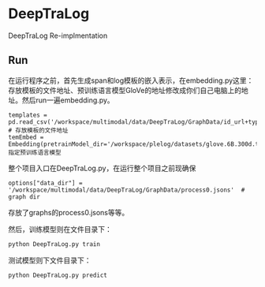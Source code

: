 # DeepTraLog
DeepTraLog Re-implmentation

## Run

在运行程序之前，首先生成span和log模板的嵌入表示，在embedding.py这里：存放模板的文件地址、预训练语言模型GloVe的地址修改成你们自己电脑上的地址。然后run一遍embedding.py。

```
templates = pd.read_csv('/workspace/multimodal/data/DeepTraLog/GraphData/id_url+type.csv') # 存放模板的文件地址
temEmbed = Embedding(pretrainModel_dir='/workspace/plelog/datasets/glove.6B.300d.txt')# 指定预训练语言模型
```

整个项目入口在DeepTraLog.py，在运行整个项目之前现确保

```
options["data_dir"] = '/workspace/multimodal/data/DeepTraLog/GraphData/process0.jsons'  # graph dir
```

存放了graphs的process0.jsons等等。

然后，训练模型则在文件目录下：

```bash
python DeepTraLog.py train
```

测试模型则下文件目录下：

```
python DeepTraLog.py predict
```


